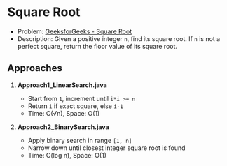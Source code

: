# Square Root

- Problem: [GeeksforGeeks - Square Root](https://www.geeksforgeeks.org/problems/square-root/0)  
- Description: Given a positive integer `n`, find its square root. If `n` is not a perfect square, return the floor value of its square root.

## Approaches

1. **Approach1_LinearSearch.java**
   - Start from `1`, increment until `i*i >= n`  
   - Return `i` if exact square, else `i-1`  
   - Time: O(√n), Space: O(1)

2. **Approach2_BinarySearch.java**
   - Apply binary search in range `[1, n]`  
   - Narrow down until closest integer square root is found  
   - Time: O(log n), Space: O(1)

